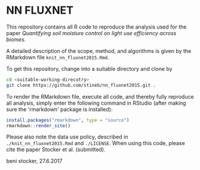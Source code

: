 # NN FLUXNET

This repository contains all R code to reproduce the analysis used for the paper *Quantifying soil moisture control on light use efficiency across biomes*.

A detailed description of the scope, method, and algorithms is given by the RMarkdown file `knit_nn_fluxnet2015.Rmd`. 

To get this repository, change into a suitable directory and clone by
```bash
cd <suitable-working-direcotry>
git clone https://github.com/stineb/nn_fluxnet2015.git .
```

To render the RMarkdown file, execute all code, and thereby fully reproduce all analysis, simply enter the following command in RStudio (after making sure the 'rmarkdown' package is installed):
```r
install.packages("rmarkdown", type = "source")
rmarkdown::render_site()
```

Please also note the data use policy, described in `./knit_nn_fluxnet2015.Rmd` and `./LICENSE`. When using this code, please cite the paper Stocker et al. (submitted).

beni stocker, 27.6.2017